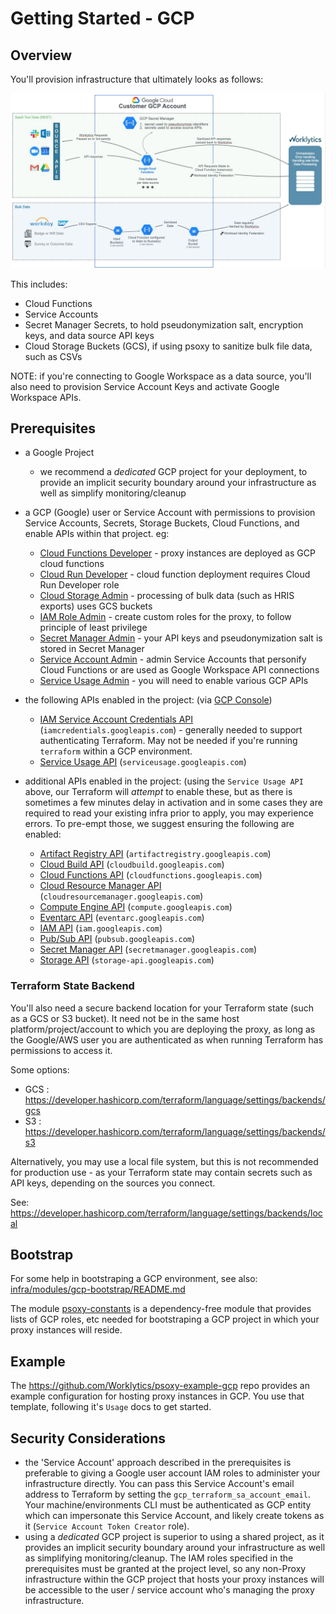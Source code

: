 # Getting Started - GCP

## Overview

You'll provision infrastructure that ultimately looks as follows:

![GCP Archiecture Diagram.png](gcp-arch-diagram.jpg)

This includes:

- Cloud Functions
- Service Accounts
- Secret Manager Secrets, to hold pseudonymization salt, encryption keys, and data source API keys
- Cloud Storage Buckets (GCS), if using psoxy to sanitize bulk file data, such as CSVs

NOTE: if you're connecting to Google Workspace as a data source, you'll also need to provision
Service Account Keys and activate Google Workspace APIs.

## Prerequisites

- a Google Project

  - we recommend a _dedicated_ GCP project for your deployment, to provide an implicit security
    boundary around your infrastructure as well as simplify monitoring/cleanup

- a GCP (Google) user or Service Account with permissions to provision Service Accounts, Secrets,
  Storage Buckets, Cloud Functions, and enable APIs within that project. eg:

  - [Cloud Functions Developer](https://cloud.google.com/iam/docs/understanding-roles#cloudfunctions.developer) -
    proxy instances are deployed as GCP cloud functions
  - [Cloud Run Developer](https://cloud.google.com/iam/docs/understanding-roles#cloudrun.developer) - cloud
    function deployment requires Cloud Run Developer role
  - [Cloud Storage Admin](https://cloud.google.com/iam/docs/understanding-roles#storage.admin) -
    processing of bulk data (such as HRIS exports) uses GCS buckets
  - [IAM Role Admin](https://cloud.google.com/iam/docs/understanding-roles#iam.roles.admin) - create
    custom roles for the proxy, to follow principle of least privilege
  - [Secret Manager Admin](https://cloud.google.com/iam/docs/understanding-roles#secretmanager.admin) -
    your API keys and pseudonymization salt is stored in Secret Manager
  - [Service Account Admin](https://cloud.google.com/iam/docs/understanding-roles#iam.serviceAccountAdmin) -
    admin Service Accounts that personify Cloud Functions or are used as Google Workspace API
    connections
  - [Service Usage Admin](https://cloud.google.com/iam/docs/understanding-roles#serviceusage.serviceUsageAdmin) -
    you will need to enable various GCP APIs

- the following APIs enabled in the project: (via
  [GCP Console](https://console.cloud.google.com/projectselector2/apis/dashboard))

  - [IAM Service Account Credentials API](https://console.cloud.google.com/apis/library/iamcredentials.googleapis.com)
    (`iamcredentials.googleapis.com`) - generally needed to support authenticating Terraform. May
    not be needed if you're running `terraform` within a GCP environment.
  - [Service Usage API](https://console.cloud.google.com/apis/library/serviceusage.googleapis.com)
    (`serviceusage.googleapis.com`)

- additional APIs enabled in the project: (using the `Service Usage API` above, our Terraform will
  _attempt_ to enable these, but as there is sometimes a few minutes delay in activation and in some
  cases they are required to read your existing infra prior to apply, you may experience errors. To
  pre-empt those, we suggest ensuring the following are enabled:
   - [Artifact Registry API](https://console.cloud.google.com/apis/library/artifactregistry.googleapis.com)
    (`artifactregistry.googleapis.com`)
   - [Cloud Build API](https://console.cloud.google.com/apis/library/cloudbuild.googleapis.com)
     (`cloudbuild.googleapis.com`)
  - [Cloud Functions API](https://console.cloud.google.com/apis/library/cloudfunctions.googleapis.com)
    (`cloudfunctions.googleapis.com`)
  - [Cloud Resource Manager API](https://console.cloud.google.com/apis/library/cloudresourcemanager.googleapis.com)
    (`cloudresourcemanager.googleapis.com`)
  - [Compute Engine API](https://console.cloud.google.com/apis/library/compute.googleapis.com)
    (`compute.googleapis.com`)
  - [Eventarc API](https://console.cloud.google.com/apis/library/eventarc.googleapis.com)
    (`eventarc.googleapis.com`)
  - [IAM API](https://console.cloud.google.com/apis/library/iam.googleapis.com)
    (`iam.googleapis.com`)
  - [Pub/Sub API](https://console.cloud.google.com/apis/library/pubsub.googleapis.com)
    (`pubsub.googleapis.com`)
  - [Secret Manager API](https://console.cloud.google.com/apis/library/secretmanager.googleapis.com)
    (`secretmanager.googleapis.com`)
  - [Storage API](https://console.cloud.google.com/apis/library/storage-api.googleapis.com)
    (`storage-api.googleapis.com`)

### Terraform State Backend

You'll also need a secure backend location for your Terraform state (such as a GCS or S3 bucket). It
need not be in the same host platform/project/account to which you are deploying the proxy, as long
as the Google/AWS user you are authenticated as when running Terraform has permissions to access it.

Some options:

- GCS : https://developer.hashicorp.com/terraform/language/settings/backends/gcs
- S3 : https://developer.hashicorp.com/terraform/language/settings/backends/s3

Alternatively, you may use a local file system, but this is not recommended for production use - as
your Terraform state may contain secrets such as API keys, depending on the sources you connect.

See: https://developer.hashicorp.com/terraform/language/settings/backends/local

## Bootstrap

For some help in bootstraping a GCP environment, see also:
[infra/modules/gcp-bootstrap/README.md](../../infra/modules/gcp-bootstrap/README.md)

The module [psoxy-constants](../../infra/modules/psoxy-constants) is a dependency-free module that
provides lists of GCP roles, etc needed for bootstraping a GCP project in which your proxy instances
will reside.

## Example

The https://github.com/Worklytics/psoxy-example-gcp repo provides an example configuration for
hosting proxy instances in GCP. You use that template, following it's `Usage` docs to get started.

## Security Considerations

- the 'Service Account' approach described in the prerequisites is preferable to giving a Google
  user account IAM roles to administer your infrastructure directly. You can pass this Service
  Account's email address to Terraform by setting the `gcp_terraform_sa_account_email`. Your
  machine/environments CLI must be authenticated as GCP entity which can impersonate this Service
  Account, and likely create tokens as it (`Service Account Token Creator` role).
- using a _dedicated_ GCP project is superior to using a shared project, as it provides an implicit
  security boundary around your infrastructure as well as simplifying monitoring/cleanup. The IAM
  roles specified in the prerequisites must be granted at the project level, so any non-Proxy
  infrastructure within the GCP project that hosts your proxy instances will be accessible to the
  user / service account who's managing the proxy infrastructure.
